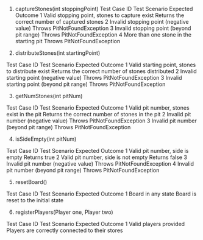 1. captureStones(int stoppingPoint)
Test Case ID	Test Scenario	Expected Outcome
1	Valid stopping point, stones to capture exist	Returns the correct number of captured stones
2	Invalid stopping point (negative value)	Throws PitNotFoundException
3	Invalid stopping point (beyond pit range)	Throws PitNotFoundException
4	More than one stone in the starting pit	Throws PitNotFoundException

2. distributeStones(int startingPoint)

Test Case ID	Test Scenario	Expected Outcome
1	Valid starting point, stones to distribute exist	Returns the correct number of stones distributed
2	Invalid starting point (negative value)	Throws PitNotFoundException
3	Invalid starting point (beyond pit range)	Throws PitNotFoundException

3. getNumStones(int pitNum)

Test Case ID	Test Scenario	Expected Outcome
1	Valid pit number, stones exist in the pit	Returns the correct number of stones in the pit
2	Invalid pit number (negative value)	Throws PitNotFoundException
3	Invalid pit number (beyond pit range)	Throws PitNotFoundException

4. isSideEmpty(int pitNum)

Test Case ID	Test Scenario	Expected Outcome
1	Valid pit number, side is empty	Returns true
2	Valid pit number, side is not empty	Returns false
3	Invalid pit number (negative value)	Throws PitNotFoundException
4	Invalid pit number (beyond pit range)	Throws PitNotFoundException

5. resetBoard()

Test Case ID	Test Scenario	Expected Outcome
1	Board in any state	Board is reset to the initial state

6. registerPlayers(Player one, Player two)

Test Case ID	Test Scenario	Expected Outcome
1	Valid players provided	Players are correctly connected to their stores